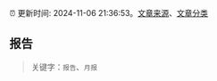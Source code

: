 :alarm_clock: 更新时间: 2024-11-06 21:36:53。[文章来源](/README.md)、[文章分类](/TAGS.md)

## 报告


> 关键字：`报告`、`月报`



